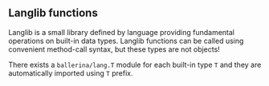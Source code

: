 ## Langlib functions

Langlib is a small library defined by language providing fundamental operations on built-in data types. Langlib functions can be called using convenient method-call syntax, but these types are not objects!

There exists a `ballerina/lang.T` module for each built-in type `T` and they are automatically imported using `T` prefix.